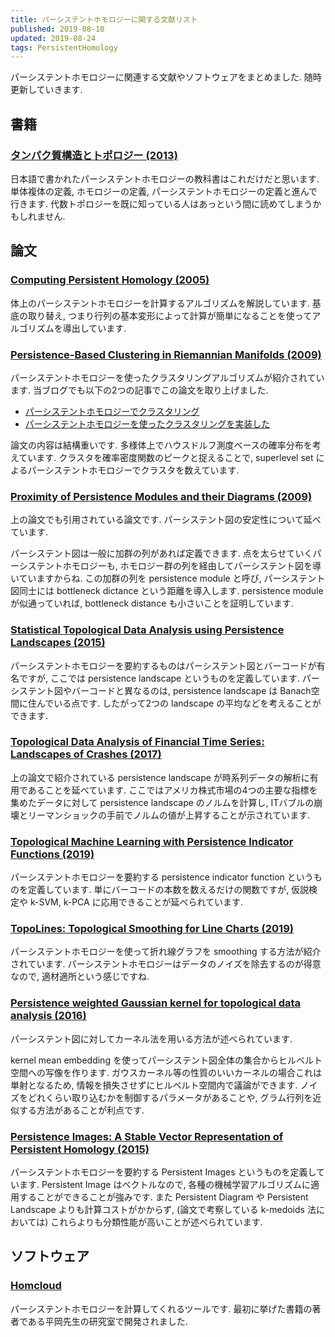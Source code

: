 ```yaml
---
title: パーシステントホモロジーに関する文献リスト
published: 2019-08-10
updated: 2019-08-24
tags: PersistentHomology
---
```


パーシステントホモロジーに関連する文献やソフトウェアをまとめました. 随時更新していきます.

<!--more-->

## 書籍

### [タンパク質構造とトポロジー (2013)](https://www.kyoritsu-pub.co.jp/bookdetail/9784320110021)

日本語で書かれたパーシステントホモロジーの教科書はこれだけだと思います. 単体複体の定義, ホモロジーの定義, パーシステントホモロジーの定義と進んで行きます. 代数トポロジーを既に知っている人はあっという間に読めてしまうかもしれません.

## 論文

### [Computing Persistent Homology (2005)](https://link.springer.com/content/pdf/10.1007/s00454-004-1146-y.pdf)

体上のパーシステントホモロジーを計算するアルゴリズムを解説しています. 基底の取り替え, つまり行列の基本変形によって計算が簡単になることを使ってアルゴリズムを導出しています.

### [Persistence-Based Clustering in Riemannian Manifolds (2009)](https://hal.inria.fr/inria-00389390/document)

パーシステントホモロジーを使ったクラスタリングアルゴリズムが紹介されています. 当ブログでも以下の2つの記事でこの論文を取り上げました.

- [パーシステントホモロジーでクラスタリング](/posts/math/clustering-using-persistent-homology.html)
- [パーシステントホモロジーを使ったクラスタリングを実装した](/posts/math/implementationof-persistence-based-clustering.html)

論文の内容は結構重いです. 多様体上でハウスドルフ測度ベースの確率分布を考えています. クラスタを確率密度関数のピークと捉えることで, superlevel set によるパーシステントホモロジーでクラスタを数えています.


### [Proximity of Persistence Modules and their Diagrams (2009)](https://geometry.stanford.edu/papers/ccggo-ppmd-09/ccggo-ppmd-09.pdf)

上の論文でも引用されている論文です. パーシステント図の安定性について延べています.

パーシステント図は一般に加群の列があれば定義できます. 点を太らせていくパーシステントホモロジーも, ホモロジー群の列を経由してパーシステント図を導いていますからね. この加群の列を persistence module と呼び, パーシステント図同士には bottleneck dictance という距離を導入します. persistence module が似通っていれば, bottleneck distance も小さいことを証明しています.

### [Statistical Topological Data Analysis using Persistence Landscapes (2015)](http://www.jmlr.org/papers/volume16/bubenik15a/bubenik15a.pdf)

パーシステントホモロジーを要約するものはパーシステント図とバーコードが有名ですが, ここでは persistence landscape というものを定義しています. パーシステント図やバーコードと異なるのは, persistence landscape は Banach空間に住んでいる点です. したがって2つの landscape の平均などを考えることができます.

### [Topological Data Analysis of Financial Time Series: Landscapes of Crashes (2017)](https://arxiv.org/pdf/1703.04385.pdf)

上の論文で紹介されている persistence landscape が時系列データの解析に有用であることを延べています. ここではアメリカ株式市場の4つの主要な指標を集めたデータに対して persistence landscape のノルムを計算し, ITバブルの崩壊とリーマンショックの手前でノルムの値が上昇することが示されています.

### [Topological Machine Learning with Persistence Indicator Functions (2019)](https://arxiv.org/pdf/1907.13496.pdf)

パーシステントホモロジーを要約する persistence indicator function というものを定義しています. 単にバーコードの本数を数えるだけの関数ですが, 仮説検定や k-SVM, k-PCA に応用できることが延べられています.


### [TopoLines: Topological Smoothing for Line Charts (2019)](https://arxiv.org/pdf/1906.09457.pdf)

パーシステントホモロジーを使って折れ線グラフを smoothing する方法が紹介されています. パーシステントホモロジーはデータのノイズを除去するのが得意なので, 適材適所という感じですね.


### [Persistence weighted Gaussian kernel for topological data analysis (2016)](https://arxiv.org/pdf/1601.01741.pdf)

パーシステント図に対してカーネル法を用いる方法が述べられています.

kernel mean embedding を使ってパーシステント図全体の集合からヒルベルト空間への写像を作ります. ガウスカーネル等の性質のいいカーネルの場合これは単射となるため, 情報を損失させずにヒルベルト空間内で議論ができます. ノイズをどれくらい取り込むかを制御するパラメータがあることや, グラム行列を近似する方法があることが利点です.

### [Persistence Images: A Stable Vector Representation of Persistent Homology (2015)](https://arxiv.org/pdf/1507.06217.pdf)

パーシステントホモロジーを要約する Persistent Images というものを定義しています. Persistent Image はベクトルなので, 各種の機械学習アルゴリズムに適用することができることが強みです. また Persistent Diagram や Persistent Landscape よりも計算コストがかからず, (論文で考察している k-medoids 法においては) これらよりも分類性能が高いことが述べられています.

## ソフトウェア

### [Homcloud](https://www.wpi-aimr.tohoku.ac.jp/hiraoka_labo/homcloud/)

パーシステントホモロジーを計算してくれるツールです. 最初に挙げた書籍の著者である平岡先生の研究室で開発されました.
